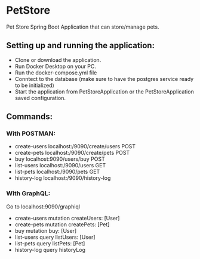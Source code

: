 # PetStore
Pet Store Spring Boot Application that can store/manage pets. 

## Setting up and running the application:
 - Clone or download the application.
 - Run Docker Desktop on your PC.
 - Run the docker-compose.yml file
 - Conntect to the database (make sure to have the postgres service ready to be initialized)
 - Start the application from PetStoreApplication or the PetStoreApplication saved configuration.
 
## Commands:
### With POSTMAN:
- create-users localhost:/9090/create/users POST
- create-pets  localhost:/9090/create/pets POST
- buy localhost:9090/users/buy POST
- list-users localhost:/9090/users GET
- list-pets localhost:/9090/pets GET
- history-log localhost:/9090/history-log
### With GraphQL:
Go to localhost:9090/graphiql
- create-users mutation createUsers: [User]
- create-pets  mutation createPets: [Pet]
- buy mutation buy: [User]
- list-users query listUsers: [User]
- list-pets query listPets: [Pet]
- history-log query historyLog
    

